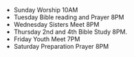 - Sunday Worship 10AM
- Tuesday Bible reading and Prayer 8PM
- Wednesday Sisters Meet 8PM
- Thursday 2nd and 4th Bible Study 8PM.
- Friday Youth Meet 7PM
- Saturday Preparation Prayer 8PM

<!---
Churchatguntur/Churchatguntur is a ✨ special ✨ repository because its `README.md` (this file) appears on your GitHub profile.
You can click the Preview link to take a look at your changes.
--->
